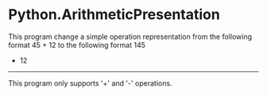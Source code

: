 # Python.ArithmeticPresentation
This program change a simple operation representation from the following format
45 + 12
to the following format
  145
+  12
-----

This program only supports '+' and '-' operations.